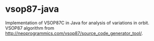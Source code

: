 # vsop87-java
Implementation of VSOP87C in Java for analysis of variations in orbit. VSOP87 algorithm from http://neoprogrammics.com/vsop87/source_code_generator_tool/.
